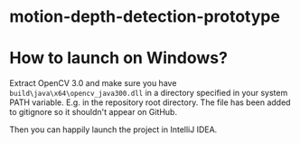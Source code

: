 # motion-depth-detection-prototype

# How to launch on Windows?
Extract OpenCV 3.0 and make sure you have `build\java\x64\opencv_java300.dll` in a directory specified in your system PATH variable. 
E.g. in the repository root directory. The file has been added to gitignore so it shouldn't appear on GitHub.

Then you can happily launch the project in IntelliJ IDEA.
